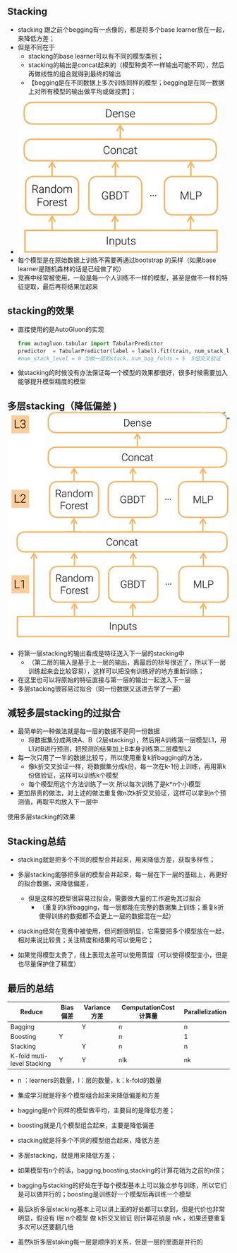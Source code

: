 ##  Stacking

- stacking 跟之前个begging有一点像的，都是将多个base learner放在一起，来降低方差；
- 但是不同在于
  - stacking的base learner可以有不同的模型类别；
  - stacking的输出是concat起来的（模型种类不一样输出可能不同），然后再做线性的组合就得到最终的输出
  - 【begging是在不同数据上多次训练同样的模型；begging是在同一数据上对所有模型的输出做平均或做投票】；
- <img src="img/stacking1.png" alt="stacking1" style="zoom:67%;" />
- 每个模型是在原始数据上训练不需要再通过bootstrap 的采样（如果base learner是随机森林的话是已经做了的）
- 竞赛中经常被使用，一般是每一个人训练不一样的模型，甚至是做不一样的特征提取，最后再将结果加起来

## stacking的效果

- 直接使用的是AutoGluon的实现

  ```python
  from autogluon.tabular import TabularPredictor
  predictor  = TabularPredictor(label = label).fit(train, num_stack_level = 0, num_bag_folds = 5)
  #num_stack_level = 0 为做一层的stack，num_bag_folds = 5  5倍交叉验证
  ```

  

- 做stacking的时候没有办法保证每一个模型的效果都很好，很多时候需要加入能够提升模型精度的模型 

## 多层stacking（降低偏差 )<img src="img/stk2.png" alt="stk2" style="zoom:67%;" />

- 将第一层stacking的输出看成是特征送入下一层的stacking中
  - （第二层的输入是基于上一层的输出，离最后的标号很近了，所以下一层训练起来会比较容易），这样可以把没有训练好的地方重新训练；
- 在这里也可以将原始的特征直接与第一层的输出一起送入下一层
- 多层stacking很容易过拟合（同一份数据又送进去学了一遍）

## 减轻多层stacking的过拟合

- 最简单的一种做法就是每一层的数据不是同一份数据
  - 将数据集分成两块A、B（2层stacking），然后用A训练第一层模型L1，用L1对B进行预测，把预测的结果加上B本身训练第二层模型L2
- 每一次只用了一半的数据比较亏，所以使用重复k折bagging的方法，
  - 像k折交叉验证一样，将数据集分成k份，每一次在k-1份上训练，再用第k份做验证，这样可以训练k个模型
  - 每个模型用这个方法训练了一次 所以每次训练了是k*n个小模型
- 更加昂贵的做法，对上述的做法重复做n次k折交叉验证，这样可以拿到n个预测值，再取平均放入下一层中

使用多层stacking的效果 

## Stacking总结

- stacking就是把多个不同的模型合并起来，用来降低方差，获取多样性；
- 多层stacking能够把多层的模型合并起来，每一层在下一层的基础上，再更好的拟合数据，来降低偏差，
  - 但是这样的模型很容易过拟合，需要做大量的工作避免其过拟合
    - （重复的k折bagging，每一层都能在完整的数据集上训练；重复k折使得训练的数据都不会更上一层的数据混在一起）

- stacking经常在竞赛中被使用，但问题很明显，它需要把多个模型放在一起，相对来说比较贵；关注精度和结果的可以使用它；
- 如果觉得模型太贵了，线上表现太差可以使用蒸馏（可以使得模型变小，但是也尽量保护住了精度）

## 最后的总结

| Reduce                     | Bias偏差 | Variance方差 | ComputationCost计算量 | Parallelization |
| -------------------------- | -------- | ------------ | --------------------- | --------------- |
| Bagging                    |          | Y            | n                     | n               |
| Boosting                   | Y        |              | n                     | 1               |
| Stacking                   |          | Y            | n                     | n               |
| K-fold muti-level Stacking | Y        | Y            | nlk                   | nk              |

- n ：learners的数量，l：层的数量，k：k-fold的数量

- 集成学习就是将多个模型组合起来来降低偏差和方差
- bagging是n个同样的模型做平均，主要目的是降低方差；
- boosting就是几个模型组合起来，主要是降低偏差
- stacking就是将多个不同的模型组合起来，降低方差
- 多层stacking，就是用来降低方差；
- 如果模型有n个的话，bagging,boosting,stacking的计算花销为之前的n倍；
- bagging与stacking的好处在于每个模型基本上可以独立参与训练，所以它们是可以做并行的；boosting是训练好一个模型后再训练一个模型
- 最后k折多层stacking基本上可以讲上面的好处都可以拿到，但是代价也非常明显，假设有 l层 n个模型 做 k折交叉验证 则计算花销是 n*l*k ，如果还要重复多次可以还要翻几倍
- 虽然k折多层staking每一层是顺序的关系，但是一层的里面是并行的